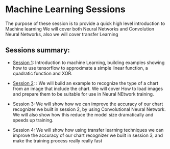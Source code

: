 # Machine Learning Sessions

The purpose of these session is to provide a quick high level introduction to Machine learning
We will cover both Neural Networks and Convolution Neural Networks, also we will cover transfer Learning

## Sessions summary:

* [Session 1](https://github.com/mohmiim/MLIntroduction/tree/master/session-1 "Session 1"): 
   Introduction to machine Learning, building examples showing how to use tensorflow to approximate a simple linear function, a quadratic function and XOR.

* [Session 2](https://github.com/mohmiim/MLIntroduction/tree/master/session-2 "Session 2"): :
   We will build an example to recognize the type of a chart from an image that include the chart. We will cover How to load images and prepare them to be suitable for use in Neural NEtwork training.
   
* Session 3:
   We will show how we can improve the accuracy of our chart recognizer we built in session 2, by using Convolutional Neural Network. We will also show how this reduce the model size dramatically and speeds up training.
   
* Session 4:
   We will show how using transfer learning techniques we can improve the accuracy of our chart recognizer we built in session 3, and make the training process really really fast

